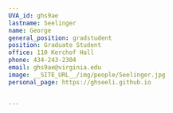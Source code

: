 ```yaml
---
UVA_id: ghs9ae
lastname: Seelinger
name: George
general_position: gradstudent
position: Graduate Student
office: 110 Kerchof Hall
phone: 434-243-2304
email: ghs9ae@virginia.edu
image: __SITE_URL__/img/people/Seelinger.jpg
personal_page: https://ghseeli.github.io


---
```

